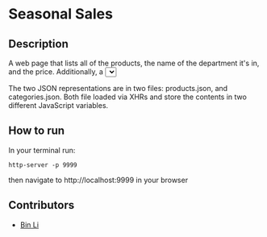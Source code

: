 # Seasonal Sales

## Description
A web page that lists all of the products, the name of the department it's in, and the price. Additionally, a <select> element at the top of the page that contains all possible values of the season_discount key in the categories file. As soon as you select one of the seasons, all prices on the page should immediately be discounted by the corresponding percentage.

The two JSON representations are in two files: products.json, and categories.json. Both file loaded via XHRs and store the contents in two different JavaScript variables.

## How to run
In your terminal run:
```
http-server -p 9999
```
then navigate to http://localhost:9999 in your browser

## Contributors
- [Bin Li](https://github.com/LibE4)

